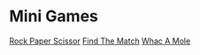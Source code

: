 # Mini Games

[Rock Paper Scissor](https://aimanug.github.io/mini-project/rock-paper-scissors/)
[Find The Match](https://aimanug.github.io/mini-project/find-the-match/)
[Whac A Mole](https://aimanug.github.io/mini-project/whac-a-mole/)

